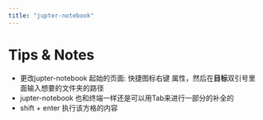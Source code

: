```yaml
---
title: "jupter-notebook"
---
```


# Tips & Notes
- 更改jupter-notebook 起始的页面: 快捷图标右键 属性，然后在**目标**双引号里面输入想要的文件夹的路径
- jupter-notebook 也和终端一样还是可以用Tab来进行一部分的补全的
- shift + enter 执行该方格的内容